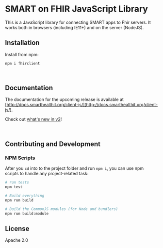 SMART on FHIR JavaScript Library
================================

This is a JavaScript library for connecting SMART apps to Fhir servers.
It works both in browsers (including IE11+) and on the server (NodeJS).

## Installation

Install from npm:
```sh
npm i fhirclient
```

<br/>

## Documentation
The documentation for the upcoming release is available at [http://docs.smarthealthit.org/client-js/](http://docs.smarthealthit.org/client-js/).

Check out [what's new in v2](http://docs.smarthealthit.org/client-js/v2.html)!


<br/>

## Contributing and Development

### NPM Scripts

After you `cd` into to the project folder and run `npm i`, you can use npm scripts to handle any project-related task:

```sh
# run tests
npm test

# Build everything
npm run build

# Build the CommonJS modules (for Node and bundlers)
npm run build:module
```

## License
Apache 2.0


